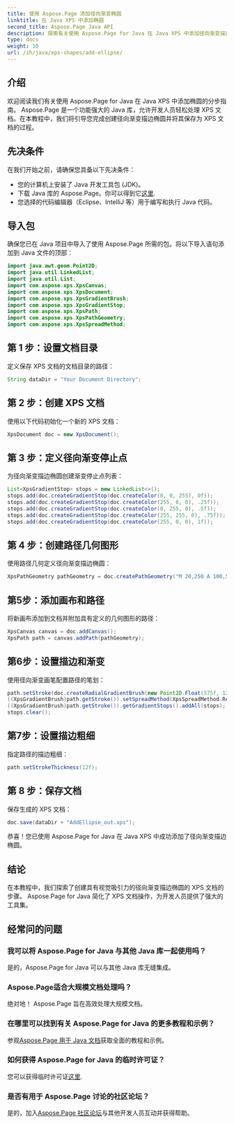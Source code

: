 ```yaml
---
title: 使用 Aspose.Page 添加径向渐变椭圆
linktitle: 在 Java XPS 中添加椭圆
second_title: Aspose.Page Java API
description: 探索有关使用 Aspose.Page for Java 在 Java XPS 中添加径向渐变描边椭圆的分步指南。轻松增强您的文档创建。
type: docs
weight: 10
url: /zh/java/xps-shapes/add-ellipse/
---
```

## 介绍
欢迎阅读我们有关使用 Aspose.Page for Java 在 Java XPS 中添加椭圆的分步指南。 Aspose.Page 是一个功能强大的 Java 库，允许开发人员轻松处理 XPS 文档。在本教程中，我们将引导您完成创建径向渐变描边椭圆并将其保存为 XPS 文档的过程。
## 先决条件
在我们开始之前，请确保您具备以下先决条件：
- 您的计算机上安装了 Java 开发工具包 (JDK)。
- 下载 Java 库的 Aspose.Page。你可以得到它[这里](https://releases.aspose.com/page/java/).
- 您选择的代码编辑器（Eclipse、IntelliJ 等）用于编写和执行 Java 代码。
## 导入包
确保您已在 Java 项目中导入了使用 Aspose.Page 所需的包。将以下导入语句添加到 Java 文件的顶部：
```java
import java.awt.geom.Point2D;
import java.util.LinkedList;
import java.util.List;
import com.aspose.xps.XpsCanvas;
import com.aspose.xps.XpsDocument;
import com.aspose.xps.XpsGradientBrush;
import com.aspose.xps.XpsGradientStop;
import com.aspose.xps.XpsPath;
import com.aspose.xps.XpsPathGeometry;
import com.aspose.xps.XpsSpreadMethod;
```
## 第 1 步：设置文档目录
定义保存 XPS 文档的文档目录的路径：
```java
String dataDir = "Your Document Directory";
```
## 第 2 步：创建 XPS 文档
使用以下代码初始化一个新的 XPS 文档：
```java
XpsDocument doc = new XpsDocument();
```
## 第 3 步：定义径向渐变停止点
为径向渐变描边椭圆创建渐变停止点列表：
```java
List<XpsGradientStop> stops = new LinkedList<>();
stops.add(doc.createGradientStop(doc.createColor(0, 0, 255), 0f));
stops.add(doc.createGradientStop(doc.createColor(255, 0, 0), .25f));
stops.add(doc.createGradientStop(doc.createColor(0, 255, 0), .5f));
stops.add(doc.createGradientStop(doc.createColor(255, 255, 0), .75f));
stops.add(doc.createGradientStop(doc.createColor(255, 0, 0), 1f));
```
## 第 4 步：创建路径几何图形
使用路径几何定义径向渐变描边椭圆：
```java
XpsPathGeometry pathGeometry = doc.createPathGeometry("M 20,250 A 100,50 0 1 1 220,250 100,50 0 1 1 20,250");
```
## 第5步：添加画布和路径
将新画布添加到文档并附加具有定义的几何图形的路径：
```java
XpsCanvas canvas = doc.addCanvas();
XpsPath path = canvas.addPath(pathGeometry);
```
## 第6步：设置描边和渐变
使用径向渐变画笔配置路径的笔划：
```java
path.setStroke(doc.createRadialGradientBrush(new Point2D.Float(575f, 125f), new Point2D.Float(575f, 100f), 75f, 50f));
((XpsGradientBrush)path.getStroke()).setSpreadMethod(XpsSpreadMethod.Reflect);
((XpsGradientBrush)path.getStroke()).getGradientStops().addAll(stops);
stops.clear();
```
## 第7步：设置描边粗细
指定路径的描边粗细：
```java
path.setStrokeThickness(12f);
```
## 第 8 步：保存文档
保存生成的 XPS 文档：
```java
doc.save(dataDir + "AddEllipse_out.xps");
```
恭喜！您已使用 Aspose.Page for Java 在 Java XPS 中成功添加了径向渐变描边椭圆。
## 结论
在本教程中，我们探索了创建具有视觉吸引力的径向渐变描边椭圆的 XPS 文档的步骤。 Aspose.Page for Java 简化了 XPS 文档操作，为开发人员提供了强大的工具集。
## 经常问的问题
### 我可以将 Aspose.Page for Java 与其他 Java 库一起使用吗？
是的，Aspose.Page for Java 可以与其他 Java 库无缝集成。
### Aspose.Page适合大规模文档处理吗？
绝对地！ Aspose.Page 旨在高效处理大规模文档。
### 在哪里可以找到有关 Aspose.Page for Java 的更多教程和示例？
参观[Aspose.Page 用于 Java 文档](https://reference.aspose.com/page/java/)获取全面的教程和示例。
### 如何获得 Aspose.Page for Java 的临时许可证？
您可以获得临时许可证[这里](https://purchase.aspose.com/temporary-license/).
### 是否有用于 Aspose.Page 讨论的社区论坛？
是的，加入[Aspose.Page 社区论坛](https://forum.aspose.com/c/page/39)与其他开发人员互动并获得帮助。